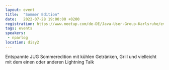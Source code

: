 ```yaml
---
layout: event
title:  "Sommer Edition"
date:   2022-07-28 19:00:00 +0200
registration: https://www.meetup.com/de-DE/Java-User-Group-Karlsruhe/events/286989812/
tags: events
speakers:
 - nparlog
location: disy2
---
```


Entspannte JUG Sommeredition mit kühlen Getränken, Grill und vielleicht mit dem einen oder anderen Lightning Talk
